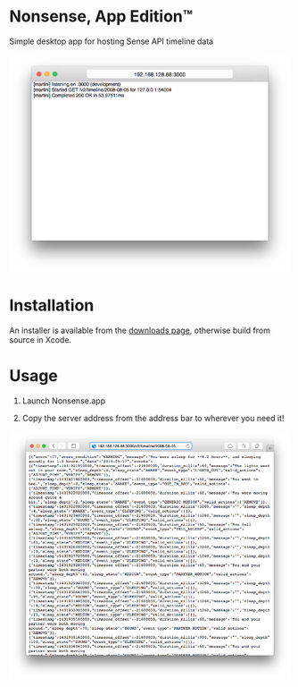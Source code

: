 # Nonsense, App Edition™

Simple desktop app for hosting Sense API timeline data

![Layout](https://github.com/hello/Nonsense.app/raw/master/window.png?token=AAUWji5fIyXP0dGT3vE_2ydfiuqfElkkks5Vy72JwA%3D%3D)

# Installation

An installer is available from the [downloads page](https://github.com/hello/Nonsense.app/releases), otherwise build from source in Xcode.

# Usage

1. Launch Nonsense.app

2. Copy the server address from the address bar to wherever you need it!

![Safari](https://github.com/hello/Nonsense.app/raw/master/safari.png?token=AAUWji5fIyXP0dGT3vE_2ydfiuqfElkkks5Vy72JwA%3D%3D)
